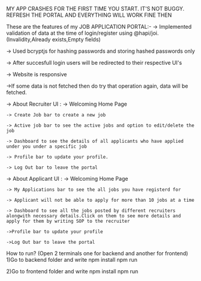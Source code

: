 MY APP CRASHES FOR THE FIRST TIME YOU START. IT'S NOT BUGGY. REFRESH THE PORTAL AND EVERYTHING WILL WORK FINE THEN

These are the features of my JOB APPLICATION PORTAL:-
-> Implemented validation of data at the time of login/register using @hapi/joi.(Invalidity,Already exists,Empty fields)

-> Used bcryptjs for hashing passwords and storing hashed passwords only

-> After succesfull login users will be redirected to their respective UI's 

-> Website is responsive

->If some data is not fetched then do try that operation again, data will be fetched.

-> About Recruiter UI :
    -> Welcoming Home Page
    
    -> Create Job bar to create a new job
    
    -> Active job bar to see the active jobs and option to edit/delete the job
    
    -> Dashboard to see the details of all applicants who have applied under you under a specific job
    
    -> Profile bar to update your profile.
    
    -> Log Out bar to leave the portal

-> About Applicant UI :
    -> Welcoming Home Page
    
    -> My Applications bar to see the all jobs you have registerd for
    
    -> Applicant will not be able to apply for more than 10 jobs at a time
    
    -> Dashboard to see all the jobs posted by different recruiters alongwith necessary details.Click on them to see more details and apply for them by writing SOP to the recruiter
    
    ->Profile bar to update your profile
    
    ->Log Out bar to leave the portal

How to run?
(Open 2 terminals one for backend and another for frontend)
1)Go to backend folder and write 
        npm install
        npm run

2)Go to frontend folder and write
        npm install
        npm run
